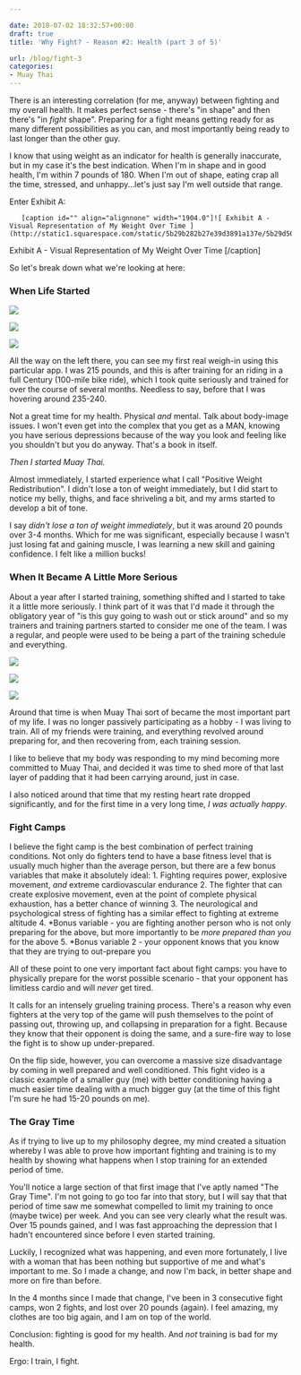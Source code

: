 ```yaml
---

date: 2018-07-02 18:32:57+00:00
draft: true
title: 'Why Fight? - Reason #2: Health (part 3 of 5)'

url: /blog/fight-3
categories:
- Muay Thai
---
```


There is an interesting correlation (for me, anyway) between fighting and my overall health. It makes perfect sense - there's "in shape" and then there's "in _fight_ shape". Preparing for a fight means getting ready for as many different possibilities as you can, and most importantly being ready to last longer than the other guy.

I know that using weight as an indicator for health is generally inaccurate, but in my case it's the best indication. When I'm in shape and in good health, I'm within 7 pounds of 180. When I'm out of shape, eating crap all the time, stressed, and unhappy...let's just say I'm well outside that range.

Enter Exhibit A:


  
       [caption id="" align="alignnone" width="1904.0"]![ Exhibit A - Visual Representation of My Weight Over Time ](http://static1.squarespace.com/static/5b29b282b27e39d3891a137e/5b29d50ac07b083624e43ad2/5b3a43f4aa4a993b0dd679ba/1530545153142/weightchart3.png)
 Exhibit A - Visual Representation of My Weight Over Time [/caption] 
  



So let's break down what we're looking at here:

### When Life Started



  
   ![](http://static1.squarespace.com/static/5b29b282b27e39d3891a137e/5b29d50ac07b083624e43ad2/5b3a5a2c70a6ad54c2338189/1530550830928/IMG_20140531_193307.jpg)

  

  
   ![](http://static1.squarespace.com/static/5b29b282b27e39d3891a137e/5b29d50ac07b083624e43ad2/5b3a5a2c2b6a282dadb772a8/1530550831316/2014-08-18+07.45.33.jpg.33.jpg?format=original)

  

  
   ![](http://static1.squarespace.com/static/5b29b282b27e39d3891a137e/5b29d50ac07b083624e43ad2/5b3a5b6c03ce6489108837f5/1530551149383/2014-10-30+10.16.16%282%29.jpg.16%282%29.jpg?format=original)

  



All the way on the left there, you can see my first real weigh-in using this particular app. I was 215 pounds, and this is after training for an riding in a full Century (100-mile bike ride), which I took quite seriously and trained for over the course of several months. Needless to say, before that I was hovering around 235-240.

Not a great time for my health. Physical _and_ mental. Talk about body-image issues. I won't even get into the complex that you get as a MAN, knowing you have serious depressions because of the way you look and feeling like you shouldn't but you do anyway. That's a book in itself.

_Then I started Muay Thai._

Almost immediately, I started experience what I call "Positive Weight Redistribution". I didn't lose a ton of weight immediately, but I did start to notice my belly, thighs, and face shriveling a bit, and my arms started to develop a bit of tone.

I say _didn't lose a ton of weight immediately_, but it was around 20 pounds over 3-4 months. Which for me was significant, especially because I wasn't just losing fat and gaining muscle, I was learning a new skill and gaining confidence. I felt like a million bucks!

### When It Became A Little More Serious

About a year after I started training, something shifted and I started to take it a little more seriously. I think part of it was that I'd made it through the obligatory year of "is this guy going to wash out or stick around" and so my trainers and training partners started to consider me one of the team. I was a regular, and people were used to be being a part of the training schedule and everything.



  
   ![](http://static1.squarespace.com/static/5b29b282b27e39d3891a137e/5b29d50ac07b083624e43ad2/5b3a5ff82b6a282dadb89c2a/1530552322709/IMG_0394.JPG)

  

  
   ![](http://static1.squarespace.com/static/5b29b282b27e39d3891a137e/5b29d50ac07b083624e43ad2/5b3a6087f950b796a6ff4c33/1530552457485/temp.jpg)

  

  
   ![](http://static1.squarespace.com/static/5b29b282b27e39d3891a137e/5b29d50ac07b083624e43ad2/5b3a5ff870a6ad54c234b034/1530552321187/IMG_0442.JPG)

  



Around that time is when Muay Thai sort of became the most important part of my life. I was no longer passively participating as a hobby - I was living to train. All of my friends were training, and everything revolved around preparing for, and then recovering from, each training session.

I like to believe that my body was responding to my mind becoming more committed to Muay Thai, and decided it was time to shed more of that last layer of padding that it had been carrying around, just in case.

I also noticed around that time that my resting heart rate dropped significantly, and for the first time in a very long time, _I was actually happy_.

### Fight Camps

I believe the fight camp is the best combination of perfect training conditions. Not only do fighters tend to have a base fitness level that is usually much higher than the average person, but there are a few bonus variables that make it absolutely ideal:  1. Fighting requires power, explosive movement, _and_ extreme cardiovascular endurance  2. The fighter that can create explosive movement, even at the point of complete physical exhaustion, has a better chance of winning  3. The neurological and psychological stress of fighting has a similar effect to fighting at extreme altitude  4. *Bonus variable - you are fighting another person who is not only preparing for the above, but more importantly to be _more prepared than you_ for the above  5. *Bonus variable 2 - your opponent knows that you know that they are trying to out-prepare you

All of these point to one very important fact about fight camps: you have to physically prepare for the worst possible scenario - that your opponent has limitless cardio and will _never_ get tired.


 
   

 


It calls for an intensely grueling training process. There's a reason why even fighters at the very top of the game will push themselves to the point of passing out, throwing up, and collapsing in preparation for a fight. Because they know that their opponent is doing the same, and a sure-fire way to lose the fight is to show up under-prepared.

On the flip side, however, you can overcome a massive size disadvantage by coming in well prepared and well conditioned. This fight video is a classic example of a smaller guy (me) with better conditioning having a much easier time dealing with a much bigger guy (at the time of this fight I'm sure he had 15-20 pounds on me).

### The Gray Time

As if trying to live up to my philosophy degree, my mind created a situation whereby I was able to prove how important fighting and training is to my health by showing what happens when I stop training for an extended period of time.

You'll notice a large section of that first image that I've aptly named "The Gray Time". I'm not going to go too far into that story, but I will say that that period of time saw me somewhat compelled to limit my training to once (maybe twice) per week. And you can see very clearly what the result was. Over 15 pounds gained, and I was fast approaching the depression that I hadn't encountered since before I even started training.

Luckily, I recognized what was happening, and even more fortunately, I live with a woman that has been nothing but supportive of me and what's important to me. So I made a change, and now I'm back, in better shape and more on fire than before.

In the 4 months since I made that change, I've been in 3 consecutive fight camps, won 2 fights, and lost over 20 pounds (again). I feel amazing, my clothes are too big again, and I am on top of the world.

Conclusion: fighting is good for my health. And _not_ training is bad for my health.

Ergo: I train, I fight.
